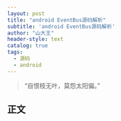 ```yaml
---
layout: post
title: "android EventBus源码解析"
subtitle: 'android EventBus源码解析'
author: "山大王"
header-style: text
catalog: true
tags:
  - 源码
  - android
---
```

> “自恨枝无叶，莫怨太阳偏。”

## 正文
